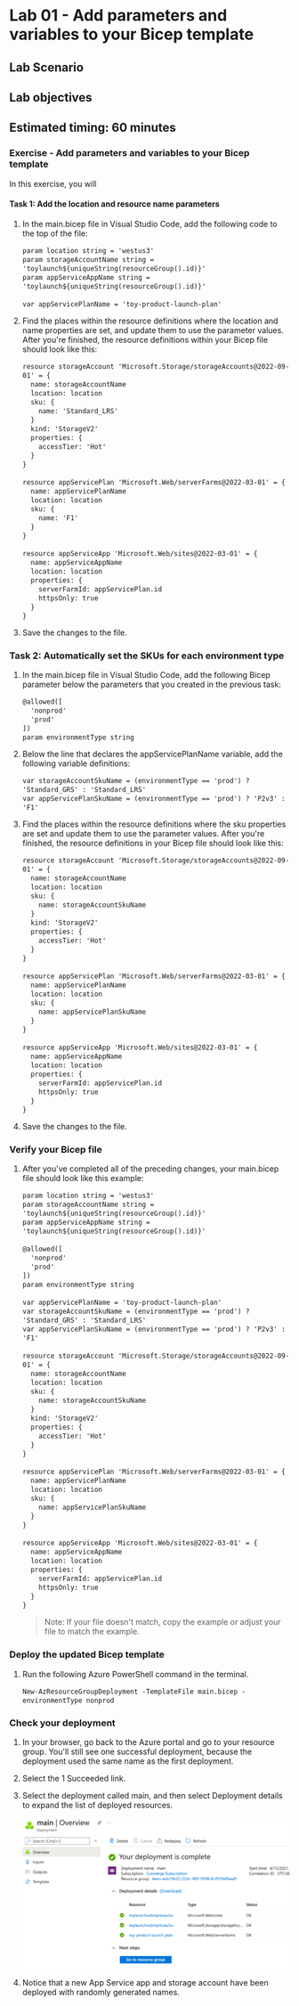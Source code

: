# Lab 01 - Add parameters and variables to your Bicep template

## Lab Scenario

## Lab objectives

## Estimated timing: 60 minutes

### Exercise - Add parameters and variables to your Bicep template

In this exercise, you will

#### Task 1: Add the location and resource name parameters

1. In the main.bicep file in Visual Studio Code, add the following code to the top of the file:

    ```
    param location string = 'westus3'
    param storageAccountName string = 'toylaunch${uniqueString(resourceGroup().id)}'
    param appServiceAppName string = 'toylaunch${uniqueString(resourceGroup().id)}'

    var appServicePlanName = 'toy-product-launch-plan'
    ```

1. Find the places within the resource definitions where the location and name properties are set, and update them to use the parameter values. After you're finished, the resource definitions within your Bicep file should look like this:

    ```
    resource storageAccount 'Microsoft.Storage/storageAccounts@2022-09-01' = {
      name: storageAccountName
      location: location
      sku: {
        name: 'Standard_LRS'
      }
      kind: 'StorageV2'
      properties: {
        accessTier: 'Hot'
      }
    }
    
    resource appServicePlan 'Microsoft.Web/serverFarms@2022-03-01' = {
      name: appServicePlanName
      location: location
      sku: {
        name: 'F1'
      }
    }
    
    resource appServiceApp 'Microsoft.Web/sites@2022-03-01' = {
      name: appServiceAppName
      location: location
      properties: {
        serverFarmId: appServicePlan.id
        httpsOnly: true
      }
    }
    ```

1. Save the changes to the file.

### Task 2: Automatically set the SKUs for each environment type

1. In the main.bicep file in Visual Studio Code, add the following Bicep parameter below the parameters that you created in the previous task:

    ```
    @allowed([
      'nonprod'
      'prod'
    ])
    param environmentType string
    ```

1. Below the line that declares the appServicePlanName variable, add the following variable definitions:

    ```
    var storageAccountSkuName = (environmentType == 'prod') ? 'Standard_GRS' : 'Standard_LRS'
    var appServicePlanSkuName = (environmentType == 'prod') ? 'P2v3' : 'F1'
    ```

1. Find the places within the resource definitions where the sku properties are set and update them to use the parameter values. After you're finished, the resource definitions in your Bicep file should look like this:

    ```
    resource storageAccount 'Microsoft.Storage/storageAccounts@2022-09-01' = {
      name: storageAccountName
      location: location
      sku: {
        name: storageAccountSkuName
      }
      kind: 'StorageV2'
      properties: {
        accessTier: 'Hot'
      }
    }
    
    resource appServicePlan 'Microsoft.Web/serverFarms@2022-03-01' = {
      name: appServicePlanName
      location: location
      sku: {
        name: appServicePlanSkuName
      }
    }
    
    resource appServiceApp 'Microsoft.Web/sites@2022-03-01' = {
      name: appServiceAppName
      location: location
      properties: {
        serverFarmId: appServicePlan.id
        httpsOnly: true
      }
    }
    ```

1. Save the changes to the file.

### Verify your Bicep file

1. After you've completed all of the preceding changes, your main.bicep file should look like this example:

    ```
    param location string = 'westus3'
    param storageAccountName string = 'toylaunch${uniqueString(resourceGroup().id)}'
    param appServiceAppName string = 'toylaunch${uniqueString(resourceGroup().id)}'
    
    @allowed([
      'nonprod'
      'prod'
    ])
    param environmentType string
    
    var appServicePlanName = 'toy-product-launch-plan'
    var storageAccountSkuName = (environmentType == 'prod') ? 'Standard_GRS' : 'Standard_LRS'
    var appServicePlanSkuName = (environmentType == 'prod') ? 'P2v3' : 'F1'
    
    resource storageAccount 'Microsoft.Storage/storageAccounts@2022-09-01' = {
      name: storageAccountName
      location: location
      sku: {
        name: storageAccountSkuName
      }
      kind: 'StorageV2'
      properties: {
        accessTier: 'Hot'
      }
    }
    
    resource appServicePlan 'Microsoft.Web/serverFarms@2022-03-01' = {
      name: appServicePlanName
      location: location
      sku: {
        name: appServicePlanSkuName
      }
    }
    
    resource appServiceApp 'Microsoft.Web/sites@2022-03-01' = {
      name: appServiceAppName
      location: location
      properties: {
        serverFarmId: appServicePlan.id
        httpsOnly: true
      }
    }
    ```
    > Note: If your file doesn't match, copy the example or adjust your file to match the example.

### Deploy the updated Bicep template

1. Run the following Azure PowerShell command in the terminal.

    ```
    New-AzResourceGroupDeployment -TemplateFile main.bicep -environmentType nonprod
    ```

### Check your deployment

1. In your browser, go back to the Azure portal and go to your resource group. You'll still see one successful deployment, because the deployment used the same name as the first deployment.

1. Select the 1 Succeeded link.

1. Select the deployment called main, and then select Deployment details to expand the list of deployed resources.

    ![](./media/6-addparams-details.png)

1. Notice that a new App Service app and storage account have been deployed with randomly generated names.

